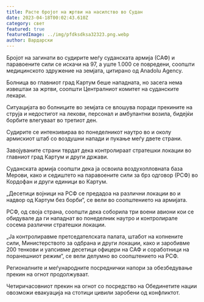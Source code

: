 ```yaml
---
title: Расте бројот на жртви на насилство во Судан
date: 2023-04-18T00:02:43.610Z
category: свет
featured: true
featuredImage: ../img/pfdksdksa32323.png.webp
author: Вардарски
---
```


Бројот на загинати во судирите меѓу суданската армија (САФ) и паравоените сили се искачи на 97, а уште 1.000 се повредени, соопшти медицинското здружение на земјата, цитирано од Anadolu Agency.

Болница во главниот град Картум беше нападната, но засега нема извештаи за жртви, соопшти Централниот комитет на суданските лекари.

Ситуацијата во болниците во земјата се влошува поради прекините на струја и недостигот на лекови, персонал и амбулантни возила, бидејќи борбите влегуваат во третиот ден.

Судирите се интензивираа во понеделникот наутро во и околу армискиот штаб со воздушни напади и пукање меѓу двете страни.

Завојуваните страни тврдат дека контролираат стратешки локации во главниот град Картум и други држави.

Суданската армија соопшти дека ја освоила воздухопловната база Мерови, како и седиштето на паравоените сили за брз одговор (РСФ) во Кордофан и други единици во Картум.

„Десетици војници на РСФ се предадоа на различни локации во и надвор од Картум без борби“, се вели во соопштението на армијата.

РСФ, од своја страна, соопшти дека соборила три воени авиони кои се обидувале да ги нападнат во понеделник наутро и контролирале сосема различни стратешки локации.

„Ја контролиравме претседателската палата, штабот на копнените сили, Министерството за одбрана и други локации, како и заробивме 200 тенкови и уапсивме десетици офицери на САФ и соработници на поранешниот режим“, се вели делумно во соопштението на РСФ.

Регионалните и меѓународните посреднички напори за обезбедување прекин на огнот продолжуваат.

Четиричасовниот прекин на огнот со посредство на Обединетите нации овозможи евакуација на стотици цивили заробени од конфликтот.
